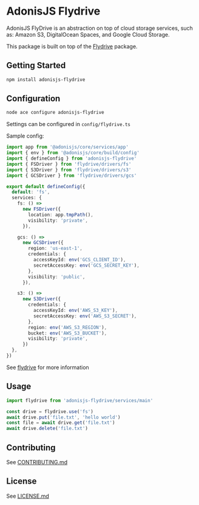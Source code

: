 # AdonisJS Flydrive

AdonisJS FlyDrive is an abstraction on top of cloud storage services, such as: Amazon S3, DigitalOcean Spaces, and Google Cloud Storage.

This package is built on top of the [Flydrive](https://github.com/flydrive-js/core) package.

## Getting Started

```bash
npm install adonisjs-flydrive
```

## Configuration

```bash
node ace configure adonisjs-flydrive
```

Settings can be configured in `config/flydrive.ts`

Sample config:

```ts
import app from '@adonisjs/core/services/app'
import { env } from '@adonisjs/core/build/config'
import { defineConfig } from 'adonisjs-flydrive'
import { FSDriver } from 'flydrive/drivers/fs'
import { S3Driver } from 'flydrive/drivers/s3'
import { GCSDriver } from 'flydrive/drivers/gcs'

export default defineConfig({
  default: 'fs',
  services: {
    fs: () =>
      new FSDriver({
        location: app.tmpPath(),
        visibility: 'private',
      }),

    gcs: () =>
      new GCSDriver({
        region: 'us-east-1',
        credentials: {
          accessKeyId: env('GCS_CLIENT_ID'),
          secretAccessKey: env('GCS_SECRET_KEY'),
        },
        visibility: 'public',
      }),

    s3: () =>
      new S3Driver({
        credentials: {
          accessKeyId: env('AWS_S3_KEY'),
          secretAccessKey: env('AWS_S3_SECRET'),
        },
        region: env('AWS_S3_REGION'),
        bucket: env('AWS_S3_BUCKET'),
        visibility: 'private',
      })
  },
})
```

See [flydrive](https://github.com/flydrive-js/core) for more information

## Usage

```ts
import flydrive from 'adonisjs-flydrive/services/main'

const drive = flydrive.use('fs')
await drive.put('file.txt', 'hello world')
const file = await drive.get('file.txt')
await drive.delete('file.txt')
```

## Contributing

See [CONTRIBUTING.md](https://github.com/mixxtor/adonisjs-flydrive/blob/master/CONTRIBUTING.md)

## License

See [LICENSE.md](https://github.com/mixxtor/adonisjs-flydrive/blob/master/LICENSE.md)
